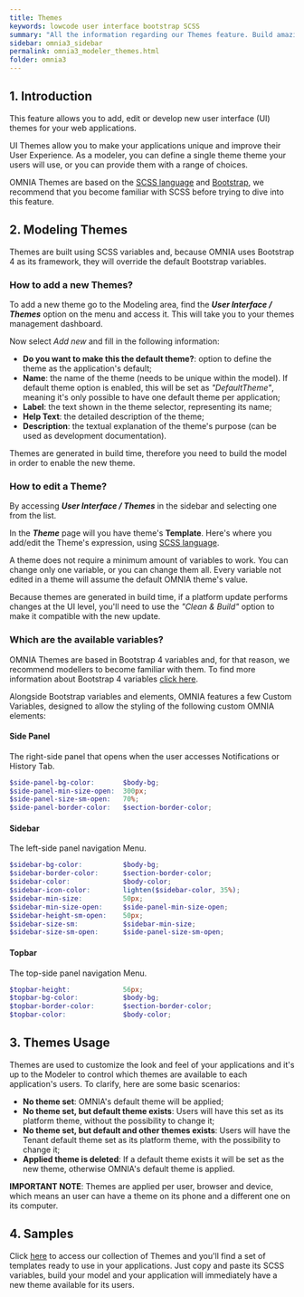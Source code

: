 ```yaml
---
title: Themes
keywords: lowcode user interface bootstrap SCSS
summary: "All the information regarding our Themes feature. Build amazing user interfaces fast using bootstrap's SCSS and bring your web applications to the next level."
sidebar: omnia3_sidebar
permalink: omnia3_modeler_themes.html
folder: omnia3
---
```


## 1. Introduction

This feature allows you to add, edit or develop new user interface (UI) themes for your web applications.

UI Themes allow you to make your applications unique and improve their User Experience. As a modeler, you can define a single theme theme your users will use, or you can provide them with a range of choices.

OMNIA Themes are based on the [SCSS language](https://sass-lang.com/documentation) and [Bootstrap](https://getbootstrap.com/docs/4.0/getting-started/theming/), we recommend that you become familiar with SCSS before trying to dive into this feature.

## 2. Modeling Themes

Themes are built using SCSS variables and, because OMNIA uses Bootstrap 4 as its framework, they will override the default Bootstrap variables.

### How to add a new Themes?

To add a new theme go to the Modeling area, find the **_User Interface / Themes_** option on the menu and access it. This will take you to your themes management dashboard.

Now select _Add new_ and fill in the following information:

- **Do you want to make this the default theme?**: option to define the theme as the application's default;
- **Name**: the name of the theme (needs to be unique within the model). If default theme option is enabled, this will be set as _"DefaultTheme"_, meaning it's only possible to have one default theme per application;
- **Label**: the text shown in the theme selector, representing its name;
- **Help Text**: the detailed description of the theme;
- **Description**: the textual explanation of the theme's purpose (can be used as development documentation).

Themes are generated in build time, therefore you need to build the model in order to enable the new theme.

### How to edit a Theme?

By accessing **_User Interface / Themes_** in the sidebar and selecting one from the list.

In the **_Theme_** page will you have theme's **Template**. Here's where you add/edit the Theme's expression, using [SCSS language](https://sass-lang.com/documentation).

A theme does not require a minimum amount of variables to work. You can change only one variable, or you can change them all. Every variable not edited in a theme will assume the default OMNIA theme's value.

Because themes are generated in build time, if a platform update performs changes at the UI level, you'll need to use the _"Clean & Build"_ option to make it compatible with the new update.

### Which are the available variables?

OMNIA Themes are based in Bootstrap 4 variables and, for that reason, we recommend modellers to become familiar with them. To find more information about Bootstrap 4 variables [click here](https://getbootstrap.com/docs/4.0/getting-started/theming/).

Alongside Bootstrap variables and elements, OMNIA features a few Custom Variables, designed to allow the styling of the following custom OMNIA elements:

#### Side Panel

The right-side panel that opens when the user accesses Notifications or History Tab.

```SCSS
$side-panel-bg-color:       $body-bg;
$side-panel-min-size-open:  300px;
$side-panel-size-sm-open:   70%;
$side-panel-border-color:   $section-border-color;
```

#### Sidebar

The left-side panel navigation Menu.

```SCSS
$sidebar-bg-color:          $body-bg;
$sidebar-border-color:      $section-border-color;
$sidebar-color:             $body-color;
$sidebar-icon-color:        lighten($sidebar-color, 35%);
$sidebar-min-size:          50px;
$sidebar-min-size-open:     $side-panel-min-size-open;
$sidebar-height-sm-open:    50px;
$sidebar-size-sm:           $sidebar-min-size;
$sidebar-size-sm-open:      $side-panel-size-sm-open;
```

#### Topbar

The top-side panel navigation Menu.

```SCSS
$topbar-height:             56px;
$topbar-bg-color:           $body-bg;
$topbar-border-color:       $section-border-color;
$topbar-color:              $body-color;
```

## 3. Themes Usage

Themes are used to customize the look and feel of your applications and it's up to the Modeler to control which themes are available to each application's users. To clarify, here are some basic scenarios:

- **No theme set**: OMNIA's default theme will be applied;
- **No theme set, but default theme exists**: Users will have this set as its platform theme, without the possibility to change it;
- **No theme set, but default and other themes exists**: Users will have the Tenant default theme set as its platform theme, with the possibility to change it;
- **Applied theme is deleted**: If a default theme exists it will be set as the new theme, otherwise OMNIA's default theme is applied.

**IMPORTANT NOTE**: Themes are applied per user, browser and device, which means an user can have a theme on its phone and a different one on its computer.

## 4. Samples

Click [here](https://omnialowcode.github.io/omnia3-samples/) to access our collection of Themes and you'll find a set of templates ready to use in your applications. Just copy and paste its SCSS variables, build your model and your application will immediately have a new theme available for its users.
